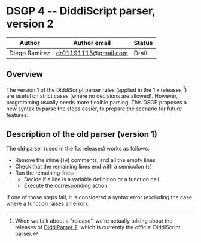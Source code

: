 # DSGP 4 -- DiddiScript parser, version 2

| Author        | Author email         | Status   |
|---------------|----------------------|----------|
| Diego Ramirez | dr01191115@gmail.com | Draft    |

## Overview

The version 1 of the DiddiScript parser rules (applied in the 1.x releases [^1]) are useful on strict cases (where
no decisions are allowed). However, programming usually needs more flexible parsing. This DSGP proposes a new syntax to
parse the steps easier, to prepare the scenario for future features.

## Description of the old parser (version 1)

The old parser (used in the 1.x releases) works as follows:

- Remove the inline (`!#`) comments, and all the empty lines
- Check that the remaining lines end with a semicolon (`;`)
- Run the remaining lines:
  - Decide if a line is a variable definition or a function call
  - Execute the corresponding action

If one of those steps fail, it is considered a syntax error (excluding the case where a function raises an error).

[^1]: When we talk about a "release", we're actually talking about the releases of [DiddiParser 2](https://github.com/DiddiLeija/diddiparser2),
      which is currently the official DiddiScript parser.
